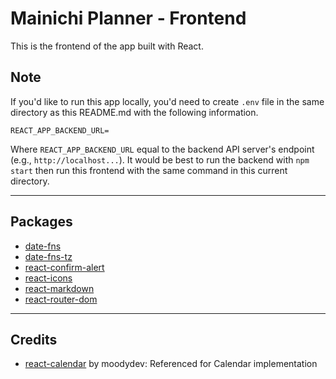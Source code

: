 # Mainichi Planner - Frontend
This is the frontend of the app built with React.

## Note
If you'd like to run this app locally, you'd need to create `.env` file in the same directory as this README.md with the following information.
```
REACT_APP_BACKEND_URL=
```
Where `REACT_APP_BACKEND_URL` equal to the backend API server's endpoint (e.g., `http://localhost...`).
It would be best to run the backend with `npm start` then run this frontend with the same command in this current directory.

---
## Packages
* [date-fns](https://github.com/date-fns/date-fns)
* [date-fns-tz](https://www.npmjs.com/package/date-fns-tz)
* [react-confirm-alert](https://www.npmjs.com/package/react-confirm-alert)
* [react-icons](https://react-icons.github.io/react-icons/)
* [react-markdown](https://github.com/remarkjs/react-markdown)
* [react-router-dom](https://reactrouter.com)
---

## Credits
* [react-calendar](https://github.com/moodydev/react-calendar) by moodydev: Referenced for Calendar implementation
